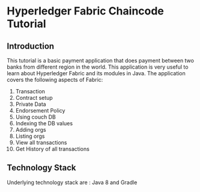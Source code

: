 # Hyperledger Fabric Chaincode Tutorial


## Introduction
This tutorial is a basic payment application that does payment between two banks from different region in the world. This application is very useful to learn about Hyperledger Fabric and its modules in Java.
The application covers the following aspects of Fabric:

1. Transaction
2. Contract setup
3. Private Data
4. Endorsement Policy
5. Using couch DB
6. Indexing the DB values
7. Adding orgs
8. Listing orgs
9. View all transactions
10. Get History of all transactions
 
## Technology Stack
Underlying technology stack are  : Java 8 and Gradle
